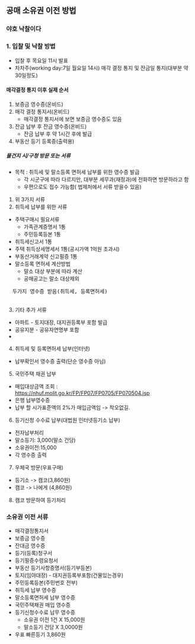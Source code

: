 ## 공매 소유권 이전 방법

### 야호 낙찰이다
### 1. 입찰 및 낙찰 방법
* 입찰 후 목요일 11시 발표
* 차차주(working day:7일 월요일 14시) 매각 결정 통지 및 잔금일 통지(대부분 약 30일정도)

#### 매각결정 통지 이후 실제 순서
1. 보증금 영수증(온비드)
2. 매각 결정 통지서(온비드)
   - 매각결정 통지서에 보면 보증금 영수증도 있음
4. 잔금 납부 후 잔금 영수증(온비드)
   - 잔금 납부 후 약 1시간 후에 발급 
5. 부동산 등기 등록증(출력용)

##### 물건지 시/구청 방문 또는 서류
* 목적 : 취득세 및 말소등록 면허세 납부를 위한 영수증 발급
   - 각 시군구에 따라 다르지만, 대부분 세무과(재정과)에 전화하면 방문하라고 함
   - 우편으로도 접수 가능함( 법제처에서 서류 받을수 있음)

1. 위 3가지 서류
2. 취득세 납부를 위한 서류
  * 주택구매시 필요서류
    * 가족관계증명서 1통
    * 주민등록등본 1통
  * 취득세신고서 1통
  * 주택 취득상세명세서 1통(공시가액 1억원 초과시)
  * 부동산거래계약 신고필증 1통
  * 말소등록 면허세 계산방법
    * 말소 대상 부분에 따라 계산
    * 공매공고는 말소 대상제외 

 <pre>
  두가지 영수증 받음(취득세, 등록면허세)
 </pre>

3. 기타 추가 서류
  * 아파트 - 토지대장, 대지권등록부 포함 발급
  * 공유지분 - 공유자연명부 포함
  * 

4. 취득세 및 등록면허세 납부(인터넷)
  * 납부확인서 영수증 출력(단순 영수증 아님) 

5. 국민주택 채권 납부
  * 매입대상금액 조회 : https://nhuf.molit.go.kr/FP/FP07/FP0705/FP070504.jsp 
  * 은행 납부영수증
  * 납부 할 시가표준액의 2%가 매입금액임 -> 착오없길.
  
6. 등기신청 수수료 납부(대법원 인터넷등기소 납부)
  * 전자납부처리
  * 말소등기: 3,000(말소 건당)
  * 소유권이전:15,000
  * 각 영수증 출력

7. 우체국 방문(우표구매)
  * 등기소 -> 캠코(3,860원)
  * 캠코 -> 나에게 (4,860원)

8. 캠코 방문하여 등기처리



### 소유권 이전 서류
* 매각결정통지서
* 보증금 영수증
* 잔대금 영수증
* 등기(등록)청구서
* 등기필증수령요청서
* 부동산 등기사항증명서(등기부등본)
* 토지(임야대장) - 대지권등록부포함(건물있는경우)
* 주민등록등본(주민번호 전부)
* 취득세 납부 영수증
* 말소등록면허세 납부 영수증
* 국민주택채권 매입 영수증
* 등기신청수수료 납무 영수증
  * 소유권 이전 1건 X 15,000원
  * 말소등기 건당 X 3,0000원
* 우표 빠른등기 3,860원
